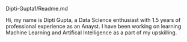 Dipti-Gupta1/Readme.md


Hi, my name is Dipti Gupta, a Data Science enthusiast with 1.5 years of professional experience as an Anayst. I have been working on learning Machine Learning and Artifical Intelligence as a part of my upskilling.
